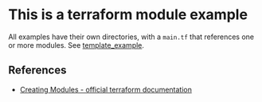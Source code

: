 # This is a terraform module example
All examples have their own directories, with a `main.tf` that references one or more modules. See [template_example](../template_example/example/standalone).

## References
- [Creating Modules - official terraform documentation](https://www.terraform.io/docs/modules/index.html)
